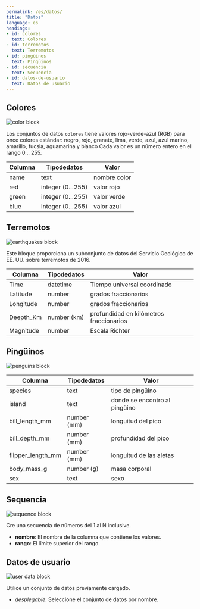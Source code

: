 ```yaml
---
permalink: /es/datos/
title: "Datos"
language: es
headings:
- id: colores
  text: Colores
- id: terremotos
  text: Terremotos
- id: pingüinos
  text: Pingüinos
- id: secuencia
  text: Secuencia
- id: datos-de-usuario
  text: Datos de usuario
---
```


## Colores

<img class="block" src="{{page.permalink | append: 'colors.svg' | relative_url}}" alt="color block"/>

Los conjuntos de datos `colores` tiene valores rojo-verde-azul (RGB) para once colores estándar:
negro, rojo, granate, lima, verde, azul, azul marino, amarillo, fucsia, aguamarina y blanco
Cada valor es un número entero en el rango 0… 255.

| Columna    | Tipodedatos        | Valor       |
| ---------  | ---------------    | ----------- |
| name       | text               | nombre color|
| red        | integer (0…255)    | valor rojo  |
| green      | integer (0…255)    | valor verde |
| blue       | integer (0…255)    | valor azul  |

## Terremotos

<img class="block" src="{{page.permalink | append: 'earthquakes.svg' | relative_url}}" alt="earthquakes block"/>

Este bloque proporciona un subconjunto de datos del Servicio Geológico de EE. UU. sobre terremotos de 2016.

| Columna   | Tipodedatos    | Valor |
| --------- | -----------    | ----- |
| Time      | datetime       | Tiempo universal coordinado |
| Latitude  | number         | grados fraccionarios |
| Longitude | number         | grados fraccionarios |
| Deepth_Km | number (km)    | profundidad en kilómetros fraccionarios |
| Magnitude | number         | Escala Richter  |

## Pingüinos

<img class="block" src="{{page.permalink | append: 'penguins.svg' | relative_url}}" alt="penguins block"/>

| Columna            | Tipodedatos    | Valor |
| -----------------  | -----------    | ----- |
| species            | text           | tipo de pingüino |
| island             | text           | donde se encontro al pingüino |
| bill_length_mm     | number (mm)    | longuitud del pico |
| bill_depth_mm      | number (mm)    | profundidad del pico |
| flipper_length_mm  | number (mm)    | longuitud de las aletas |
| body_mass_g        | number (g)     | masa corporal |
| sex                | text           | sexo |

## Sequencia

<img class="block" src="{{page.permalink | append: 'sequence.svg' | relative_url}}" alt="sequence block"/>

Cre una secuencia de números del 1 al N inclusive.

- **nombre**: El nombre de la columna que contiene los valores.
- **rango**: El límite superior del rango.

## Datos de usuario

<img class="block" src="{{page.permalink | append: 'user_data.svg' | relative_url}}" alt="user data block"/>

Utilice un conjunto de datos previamente cargado.

- *desplegable*: Seleccione el conjunto de datos por nombre.
 